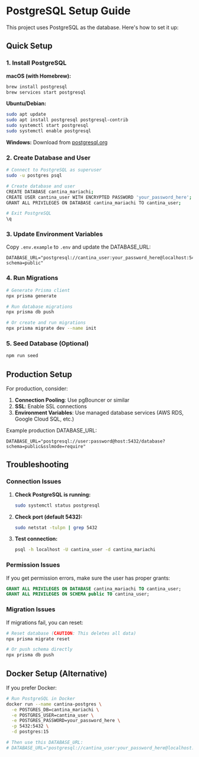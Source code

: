 # PostgreSQL Setup Guide

This project uses PostgreSQL as the database. Here's how to set it up:

## Quick Setup

### 1. Install PostgreSQL

**macOS (with Homebrew):**
```bash
brew install postgresql
brew services start postgresql
```

**Ubuntu/Debian:**
```bash
sudo apt update
sudo apt install postgresql postgresql-contrib
sudo systemctl start postgresql
sudo systemctl enable postgresql
```

**Windows:**
Download from [postgresql.org](https://www.postgresql.org/download/windows/)

### 2. Create Database and User

```bash
# Connect to PostgreSQL as superuser
sudo -u postgres psql

# Create database and user
CREATE DATABASE cantina_mariachi;
CREATE USER cantina_user WITH ENCRYPTED PASSWORD 'your_password_here';
GRANT ALL PRIVILEGES ON DATABASE cantina_mariachi TO cantina_user;

# Exit PostgreSQL
\q
```

### 3. Update Environment Variables

Copy `.env.example` to `.env` and update the DATABASE_URL:

```env
DATABASE_URL="postgresql://cantina_user:your_password_here@localhost:5432/cantina_mariachi?schema=public"
```

### 4. Run Migrations

```bash
# Generate Prisma client
npx prisma generate

# Run database migrations
npx prisma db push

# Or create and run migrations
npx prisma migrate dev --name init
```

### 5. Seed Database (Optional)

```bash
npm run seed
```

## Production Setup

For production, consider:

1. **Connection Pooling**: Use pgBouncer or similar
2. **SSL**: Enable SSL connections
3. **Environment Variables**: Use managed database services (AWS RDS, Google Cloud SQL, etc.)

Example production DATABASE_URL:
```env
DATABASE_URL="postgresql://user:password@host:5432/database?schema=public&sslmode=require"
```

## Troubleshooting

### Connection Issues

1. **Check PostgreSQL is running:**
   ```bash
   sudo systemctl status postgresql
   ```

2. **Check port (default 5432):**
   ```bash
   sudo netstat -tulpn | grep 5432
   ```

3. **Test connection:**
   ```bash
   psql -h localhost -U cantina_user -d cantina_mariachi
   ```

### Permission Issues

If you get permission errors, make sure the user has proper grants:

```sql
GRANT ALL PRIVILEGES ON DATABASE cantina_mariachi TO cantina_user;
GRANT ALL PRIVILEGES ON SCHEMA public TO cantina_user;
```

### Migration Issues

If migrations fail, you can reset:

```bash
# Reset database (CAUTION: This deletes all data)
npx prisma migrate reset

# Or push schema directly
npx prisma db push
```

## Docker Setup (Alternative)

If you prefer Docker:

```bash
# Run PostgreSQL in Docker
docker run --name cantina-postgres \
  -e POSTGRES_DB=cantina_mariachi \
  -e POSTGRES_USER=cantina_user \
  -e POSTGRES_PASSWORD=your_password_here \
  -p 5432:5432 \
  -d postgres:15

# Then use this DATABASE_URL:
# DATABASE_URL="postgresql://cantina_user:your_password_here@localhost:5432/cantina_mariachi?schema=public"
```